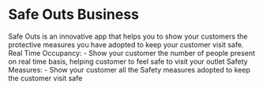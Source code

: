 # Safe Outs Business

Safe Outs is an innovative app that helps you to show your customers the protective measures you have adopted to keep your customer visit safe.
Real Time Occupancy: - Show your customer the number of people present on real time basis, helping customer to feel safe to visit your outlet
Safety Measures: - Show your customer all the Safety measures adopted to keep the customer visit safe
